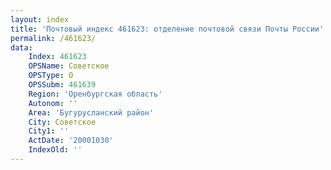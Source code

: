 ```yaml
---
layout: index
title: 'Почтовый индекс 461623: отделение почтовой связи Почты России'
permalink: /461623/
data:
    Index: 461623
    OPSName: Советское
    OPSType: О
    OPSSubm: 461639
    Region: 'Оренбургская область'
    Autonom: ''
    Area: 'Бугурусланский район'
    City: Советское
    City1: ''
    ActDate: '20001030'
    IndexOld: ''
---
```

